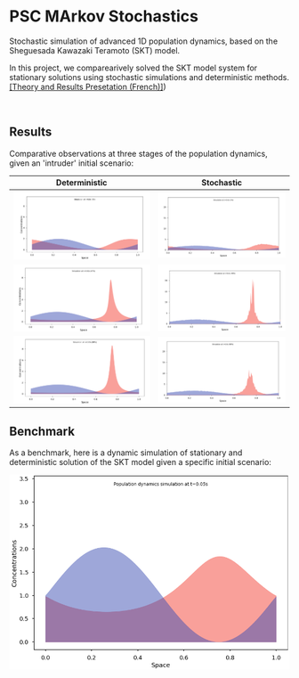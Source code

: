 # PSC MArkov Stochastics

Stochastic simulation of advanced 1D population dynamics, based on the Sheguesada Kawazaki Teramoto (SKT) model.

In this project, we comparearively solved the SKT model system for stationary solutions using stochastic simulations and deterministic methods. [[Theory and Results Presetation (French)]](./misc/PSC.pdf))


<br>

## Results

Comparative observations at three stages of the population dynamics, given an 'intruder' initial scenario:

Deterministic | Stochastic
--- | ---
![Population dynamics simulation](./misc/detbeg.png) | ![Population dynamics simulation](./misc/stobeg.png)
![Population dynamics simulation](./misc/detmid.png) | ![Population dynamics simulation](./misc/stolid.png)
![Population dynamics simulation](./misc/detend.png) | ![Population dynamics simulation](./misc/stoend.png)




## Benchmark

As a benchmark, here is a dynamic simulation of stationary and deterministic solution of the SKT model given a specific initial scenario:

![Population dynamics simulation](./misc/SKT.gif)












